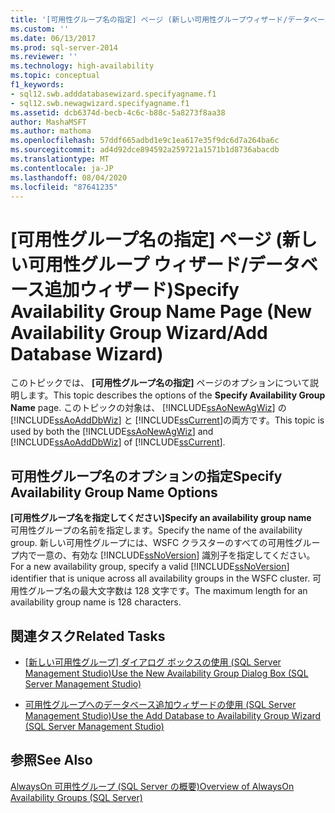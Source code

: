 ```yaml
---
title: '[可用性グループ名の指定] ページ (新しい可用性グループウィザード/データベース追加ウィザード) |Microsoft Docs'
ms.custom: ''
ms.date: 06/13/2017
ms.prod: sql-server-2014
ms.reviewer: ''
ms.technology: high-availability
ms.topic: conceptual
f1_keywords:
- sql12.swb.adddatabasewizard.specifyagname.f1
- sql12.swb.newagwizard.specifyagname.f1
ms.assetid: dcb6374d-becb-4c6c-b88c-5a8273f8aa38
author: MashaMSFT
ms.author: mathoma
ms.openlocfilehash: 57ddf665adbd1e9c1ea617e35f9dc6d7a264ba6c
ms.sourcegitcommit: ad4d92dce894592a259721a1571b1d8736abacdb
ms.translationtype: MT
ms.contentlocale: ja-JP
ms.lasthandoff: 08/04/2020
ms.locfileid: "87641235"
---
```

# <a name="specify-availability-group-name-page-new-availability-group-wizardadd-database-wizard"></a><span data-ttu-id="9ec96-102">[可用性グループ名の指定] ページ (新しい可用性グループ ウィザード/データベース追加ウィザード)</span><span class="sxs-lookup"><span data-stu-id="9ec96-102">Specify Availability Group Name Page (New Availability Group Wizard/Add Database Wizard)</span></span>
  <span data-ttu-id="9ec96-103">このトピックでは、 **[可用性グループ名の指定]** ページのオプションについて説明します。</span><span class="sxs-lookup"><span data-stu-id="9ec96-103">This topic describes the options of the **Specify Availability Group Name** page.</span></span> <span data-ttu-id="9ec96-104">このトピックの対象は、 [!INCLUDE[ssAoNewAgWiz](../../../includes/ssaonewagwiz-md.md)] の [!INCLUDE[ssAoAddDbWiz](../../../includes/ssaoadddbwiz-md.md)] と [!INCLUDE[ssCurrent](../../../includes/sscurrent-md.md)]の両方です。</span><span class="sxs-lookup"><span data-stu-id="9ec96-104">This topic is used by both the [!INCLUDE[ssAoNewAgWiz](../../../includes/ssaonewagwiz-md.md)] and [!INCLUDE[ssAoAddDbWiz](../../../includes/ssaoadddbwiz-md.md)] of [!INCLUDE[ssCurrent](../../../includes/sscurrent-md.md)].</span></span>  
  
##  <a name="specify-availability-group-name-options"></a><a name="PageOptions"></a><span data-ttu-id="9ec96-105">可用性グループ名のオプションの指定</span><span class="sxs-lookup"><span data-stu-id="9ec96-105">Specify Availability Group Name Options</span></span>  
 <span data-ttu-id="9ec96-106">**[可用性グループ名を指定してください]**</span><span class="sxs-lookup"><span data-stu-id="9ec96-106">**Specify an availability group name**</span></span>  
 <span data-ttu-id="9ec96-107">可用性グループの名前を指定します。</span><span class="sxs-lookup"><span data-stu-id="9ec96-107">Specify the name of the availability group.</span></span> <span data-ttu-id="9ec96-108">新しい可用性グループには、WSFC クラスターのすべての可用性グループ内で一意の、有効な [!INCLUDE[ssNoVersion](../../../includes/ssnoversion-md.md)] 識別子を指定してください。</span><span class="sxs-lookup"><span data-stu-id="9ec96-108">For a new availability group, specify a valid [!INCLUDE[ssNoVersion](../../../includes/ssnoversion-md.md)] identifier that is unique across all availability groups in the WSFC cluster.</span></span> <span data-ttu-id="9ec96-109">可用性グループ名の最大文字数は 128 文字です。</span><span class="sxs-lookup"><span data-stu-id="9ec96-109">The maximum length for an availability group name is 128 characters.</span></span>  
  
##  <a name="related-tasks"></a><a name="LaunchWiz"></a> <span data-ttu-id="9ec96-110">関連タスク</span><span class="sxs-lookup"><span data-stu-id="9ec96-110">Related Tasks</span></span>  
  
-   <span data-ttu-id="9ec96-111">[[新しい可用性グループ] ダイアログ ボックスの使用 &#40;SQL Server Management Studio&#41;](use-the-new-availability-group-dialog-box-sql-server-management-studio.md)</span><span class="sxs-lookup"><span data-stu-id="9ec96-111">[Use the New Availability Group Dialog Box &#40;SQL Server Management Studio&#41;](use-the-new-availability-group-dialog-box-sql-server-management-studio.md)</span></span>  
  
-   [<span data-ttu-id="9ec96-112">可用性グループへのデータベース追加ウィザードの使用 &#40;SQL Server Management Studio&#41;</span><span class="sxs-lookup"><span data-stu-id="9ec96-112">Use the Add Database to Availability Group Wizard &#40;SQL Server Management Studio&#41;</span></span>](availability-group-add-database-to-group-wizard.md)  
  
## <a name="see-also"></a><span data-ttu-id="9ec96-113">参照</span><span class="sxs-lookup"><span data-stu-id="9ec96-113">See Also</span></span>  
 [<span data-ttu-id="9ec96-114">AlwaysOn 可用性グループ &#40;SQL Server の概要&#41;</span><span class="sxs-lookup"><span data-stu-id="9ec96-114">Overview of AlwaysOn Availability Groups &#40;SQL Server&#41;</span></span>](overview-of-always-on-availability-groups-sql-server.md)  
  
  
